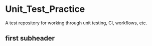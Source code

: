 # Unit_Test_Practice
A test repository for working through unit testing, CI, workflows, etc.

## first subheader

